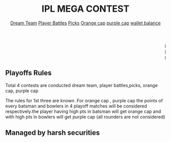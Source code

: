 
<head>	<meta charset="UTF-8">	<title>IPL MEGA CONTEST</title>	<link rel="stylesheet" href="hw1.css"></head> <body>	<header>		<h1>IPL MEGA CONTEST</h1>		<nav>			<a href="https://forms.gle/mczXrjHcqdau1axeA">Dream Team</a>			<a href="https://forms.gle/6smHzV1oLd6g9uyLA">Player Battles</a>			<a href="https://forms.gle/iNTuaGbmmnDQzx57A">Picks</a>			<a href="orangecap.html" target="_blank">Orange cap</a>
	<a href="purplecap.html" target="_blank">purple cap</a>
	<a href="wallet.html" target="_blank">wallet balance</a>
</nav>	</header>		<main><marquee>link for Sunday 2nd match (KKR VS RR) picks are activated</marquee>	<marquee><a href="match2.html">DC VS MI Match winner (3:30pm):Achuyth(466pts)</a> </marquee> <marquee><a href="result.html">rcb VS srh Match cancelled</a></marquee>	<!--	<aside class = "left">		<a href="https://commons.wikimedia.org/wiki/File%3AUltimate_Frisbee%2C_Jul_2009_-_17.jpg"><img src="ipl.jpeg" alt="DREAM 11 Photo" title="By Ed Yourdon [CC BY-SA 2.0 (http://creativecommons.org/licenses/by-sa/2.0)], via Wikimedia Commons"/> 			<a href="https://commons.wikimedia.org/wiki/File%3AUltimate_Frisbee_Colorado_Cup_2005.jpg"><img alt="Ultimate Frisbee Colorado Cup 2005" src="DREAM 11/512px-Ultimate_Frisbee_Colorado_Cup_2005.jpg"/></a> 			<a href="https://www.flickr.com/photos/paradisecoastie/15409853738/" title="Ultimate Frisbee"><img src="dream 11" alt="Ultimate Frisbee">  </a>		</aside>		<section class = "right"> 	-->   <h2>Playoffs Rules</h2>	<p>Total 4 contests are conducted dream team, player battles,picks, orange cap, purple cap</p>	<p>The rules for 1st three are known .For orange cap , purple cap the points of every batsman and bowlers in 4 playoff matches will be considered respectively.the player having high pts in batsman will get orange cap and with high pts in bowlers will get purple cap (all rounders are not considered) <!-- <a href = "htpp://http://www.usaultimate.org/index.html">USA Ultimate</a>.</p>	<p>Other than professional tournaments, games of Ultimate are typically played without referess. Instead, players rely on "The Spirit of the Game" to encourage sportsmanship and self-officiating.</p>	<h2>Sources</h2> 	<ul>		<li><a href = "https://en.wikipedia.org/wiki/Ultimate_(sport)">Ultimate (sport)</a></li>		<li><a href = "http://www.wfdf.org/">World Flying Disc Federation</a></li>	</ul>	</section></main></body></html> -->
 	<h2>Managed by harsh securities</h2>
  
 <script>
  app="www.cricwaves.com"; mo="f1_zd"; tor =""; mtype ="";  wi="{{wi}}"; Width="302px"; Height="252px";  co ="ban"; 

 </script><script type="text/javascript" src="http://www.cricwaves.com/cricket/widgets/script/scoreWidgets.js"></script>

 
 <!--This is comment-->
